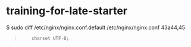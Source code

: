 # training-for-late-starter

$ sudo diff /etc/nginx/nginx.conf.default /etc/nginx/nginx.conf
43a44,45
>         charset UTF-8;
>
